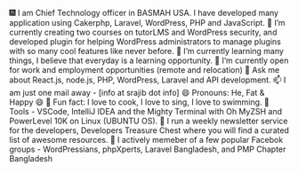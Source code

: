 🎆 I am Chief Technology officer in BASMAH USA. I have developed many application using Cakerphp, Laravel, WordPress, PHP and JavaScript.
🔭 I’m currently creating two courses on tutorLMS and WordPress security, and developed plugin for helping WordPress administrators to manage plugins with so many cool features like never before.
🌱 I’m currently learning many things, I believe that everyday is a learning opportunity.
👯 I’m currently open for work and employment opportunities (remote and relocation)
💬 Ask me about  React.js, node.js, PHP, WordPress, Laravel and API development.
📫 I am just one mail away - [info at srajib dot info]
😄 Pronouns: He, Fat & Happy 😄
🥳 Fun fact: I love to cook, I love to sing, I love to swimming.
🔧 Tools - VSCode, IntelliJ IDEA  and the Mighty Terminal with Oh MyZSH and PowerLevel 10K on  Linux (UBUNTU OS).
📩 I run a weekly newsletter service for the developers, Developers Treasure Chest where you will find a curated list of awesome resources.
👥 I actively memeber of a few popular Facebok groups - WordPressians, phpXperts, Laravel Bangladesh, and PMP Chapter Bangladesh
<!---
rajibdevops/rajibdevops is a ✨ special ✨ repository because its `README.md` (this file) appears on your GitHub profile.
You can click the Preview link to take a look at your changes.
--->
